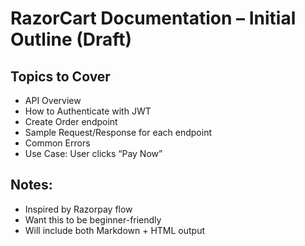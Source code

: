 # RazorCart Documentation – Initial Outline (Draft)

## Topics to Cover
- API Overview
- How to Authenticate with JWT
- Create Order endpoint
- Sample Request/Response for each endpoint
- Common Errors
- Use Case: User clicks “Pay Now”

## Notes:
- Inspired by Razorpay flow
- Want this to be beginner-friendly
- Will include both Markdown + HTML output
